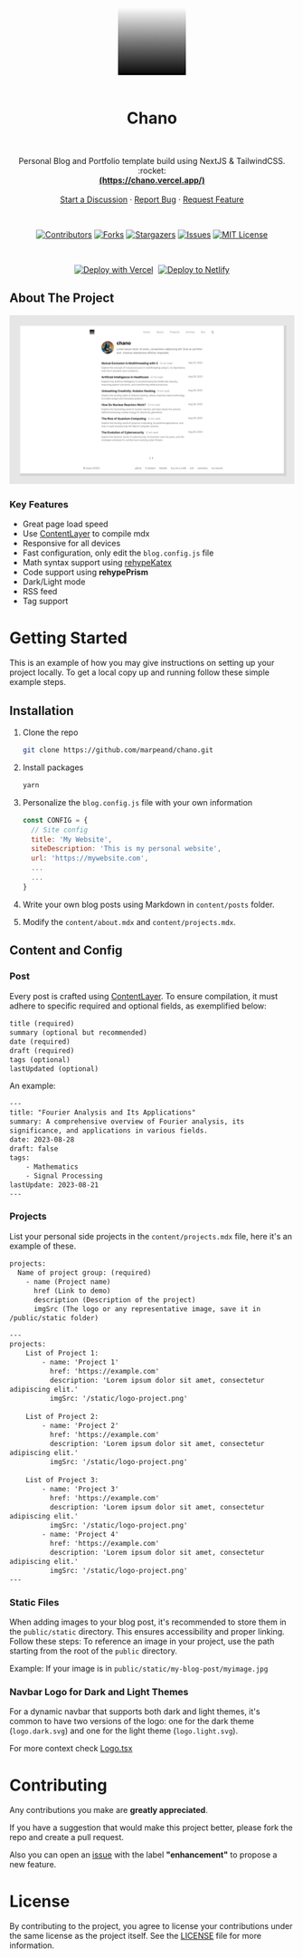 <br>
<div align="center">
  <a href="https://github.com/marpeand/chano">
    <img src="public/static/logo-project.png" alt="Logo" width="120" height="120">
  </a>
  </br>
  </br>
  <h1>Chano</h1>
  </br>
  <p align="center">
    Personal Blog and Portfolio template build using NextJS & TailwindCSS. :rocket:
    <br />
    <a href=""><strong>(https://chano.vercel.app/)</strong></a>
    <br />
    <br />
    <a href="https://github.com/marpeand/chano/discussions">Start a Discussion</a>
    ·
    <a href="https://github.com/marpeand/chano/issues/new">Report Bug</a>
    ·
    <a href="https://github.com/marpeand/chano/issues/new">Request Feature</a>
  </p>
</div>
<br />

<div align="center">

[![Contributors][contributors-shield]][contributors-url]
[![Forks][forks-shield]][forks-url]
[![Stargazers][stars-shield]][stars-url]
[![Issues][issues-shield]][issues-url]
[![MIT License][license-shield]][license-url]

</div>
<br />

<div align="center">

[![Deploy with Vercel](https://vercel.com/button)](https://vercel.com/new/clone?repository-url=https%3A%2F%2Fgithub.com%2Fmarpeand%2Fchano)
<span style="margin-left:5px"></span>
[![Deploy to Netlify](https://www.netlify.com/img/deploy/button.svg)](https://app.netlify.com/start/deploy?repository=https://github.com/marpeand/chano)

</div>

## About The Project

[![Screenshot][screenshot]](https://chano.vercel.app/)

### Key Features

-   Great page load speed
-   Use [ContentLayer](https://www.contentlayer.dev/) to compile mdx
-   Responsive for all devices
-   Fast configuration, only edit the `blog.config.js` file
-   Math syntax support using [rehypeKatex](https://katex.org/)
-   Code support using **rehypePrism**
-   Dark/Light mode
-   RSS feed
-   Tag support

# Getting Started

This is an example of how you may give instructions on setting up your project locally.
To get a local copy up and running follow these simple example steps.

## Installation

1. Clone the repo

    ```sh
    git clone https://github.com/marpeand/chano.git
    ```

2. Install packages

    ```sh
    yarn
    ```

3. Personalize the `blog.config.js` file with your own information

    ```js
    const CONFIG = {
      // Site config
      title: 'My Website',
      siteDescription: 'This is my personal website',
      url: 'https://mywebsite.com',
      ...
      ...
    }
    ```

4. Write your own blog posts using Markdown in `content/posts` folder.
5. Modify the `content/about.mdx` and `content/projects.mdx`.

## Content and Config

### Post

Every post is crafted using [ContentLayer](https://www.contentlayer.dev/). To ensure compilation, it must adhere to specific required and optional fields, as exemplified below:

```
title (required)
summary (optional but recommended)
date (required)
draft (required)
tags (optional)
lastUpdated (optional)
```

An example:

```
---
title: "Fourier Analysis and Its Applications"
summary: A comprehensive overview of Fourier analysis, its significance, and applications in various fields.
date: 2023-08-28
draft: false
tags:
    - Mathematics
    - Signal Processing
lastUpdate: 2023-08-21
---
```

### Projects

List your personal side projects in the `content/projects.mdx` file, here it's an example of these.

```
projects:
  Name of project group: (required)
    - name (Project name)
      href (Link to demo)
      description (Description of the project)
      imgSrc (The logo or any representative image, save it in /public/static folder)
```

```
---
projects:
    List of Project 1:
        - name: 'Project 1'
          href: 'https://example.com'
          description: 'Lorem ipsum dolor sit amet, consectetur adipiscing elit.'
          imgSrc: '/static/logo-project.png'

    List of Project 2:
        - name: 'Project 2'
          href: 'https://example.com'
          description: 'Lorem ipsum dolor sit amet, consectetur adipiscing elit.'
          imgSrc: '/static/logo-project.png'

    List of Project 3:
        - name: 'Project 3'
          href: 'https://example.com'
          description: 'Lorem ipsum dolor sit amet, consectetur adipiscing elit.'
          imgSrc: '/static/logo-project.png'
        - name: 'Project 4'
          href: 'https://example.com'
          description: 'Lorem ipsum dolor sit amet, consectetur adipiscing elit.'
          imgSrc: '/static/logo-project.png'
---
```

### Static Files

When adding images to your blog post, it's recommended to store them in the `public/static` directory. This ensures accessibility and proper linking. Follow these steps:
To reference an image in your project, use the path starting from the root of the `public` directory.

Example: If your image is in `public/static/my-blog-post/myimage.jpg`

### Navbar Logo for Dark and Light Themes

For a dynamic navbar that supports both dark and light themes, it's common to have two versions of the logo: one for the dark theme (`logo.dark.svg`) and one for the light theme (`logo.light.svg`).

For more context check [Logo.tsx](components/Logo.tsx)

# Contributing

Any contributions you make are **greatly appreciated**.

If you have a suggestion that would make this project better, please fork the repo and create a pull request.

Also you can open an [issue](https://github.com/marpeand/chano/issues/new) with the label **"enhancement"** to propose a new feature.

# License

By contributing to the project, you agree to license your contributions under the same license as the project itself. See the [LICENSE](LICENSE) file for more information.

[contributors-shield]: https://img.shields.io/github/contributors/marpeand/chano.svg?style=for-the-badge
[contributors-url]: https://github.com/marpeand/chano/graphs/contributors
[forks-shield]: https://img.shields.io/github/forks/marpeand/chano.svg?style=for-the-badge
[forks-url]: https://github.com/marpeand/chano/network/members
[stars-shield]: https://img.shields.io/github/stars/marpeand/chano.svg?style=for-the-badge
[stars-url]: https://github.com/marpeand/chano/stargazers
[issues-shield]: https://img.shields.io/github/issues/marpeand/chano.svg?style=for-the-badge
[issues-url]: https://github.com/marpeand/chano/issues
[license-shield]: https://img.shields.io/github/license/marpeand/chano.svg?style=for-the-badge
[license-url]: https://github.com/marpeand/chano/blob/main/LICENSE
[screenshot]: public/static/chano-screenshot.png
[Next.js]: https://img.shields.io/badge/next.js-000000?style=for-the-badge&logo=nextdotjs&logoColor=white
[Next-url]: https://nextjs.org/
[TailwindCSS]: https://img.shields.io/badge/Tailwind_CSS-38B2AC?style=for-the-badge&logo=tailwind-css&logoColor=white
[Tailwind-url]: https://tailwindcss.com/
[Typescript]: https://img.shields.io/badge/TypeScript-007ACC?style=for-the-badge&logo=typescript&logoColor=white
[Typescript-url]: https://tailwindcss.com/
